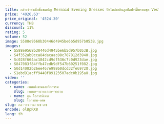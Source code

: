 ```yaml
---
title: กล่าวว่าคําเซ็กซี่แชมเปญ Mermaid Evening Dresses ปิดไหล่ซาตินลูกปัดปาร์ตี้พรหมชุด Vestidos Festa Robe De Soriee
price: '4026.63'
price_original: '4524.30'
currency: THB
discount: 11%
rating: 5
volume: 52
image: S588e9568b30446d4945be6b5d957b053B.jpg
images:
  - S588e9568b30446d4945be6b5d957b053B.jpg
  - S4f352ab0cca84dacaac88c787812d3940.jpg
  - Sc028f664ac1842cd9df536c7c0d923dae.jpg
  - S847083f84ffb47edb9df547b60251f082.jpg
  - S0d14002b26ee467e99860dcd32fe6972O.jpg
  - S1ebd91acff9440f89123507adc0b195aU.jpg
video: ''
categories:
  - name: งานแต่งงานและกิจกรรม
    slug: งานแต-งงานและก-จกรรม
  - name: ชุด โอกาสพิเศษ
    slug: โอกาสพ-เศษ
slug: กล-าวว-าค-าเซ-กซ
encode: olBpRX8
lang: th
---
```

  